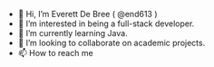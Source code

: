 - 👋 Hi, I’m Everett De Bree ( @end613 )
- 👀 I’m interested in being a full-stack developer.
- 🌱 I’m currently learning Java.
- 💞️ I’m looking to collaborate on academic projects.
- 📫 How to reach me 

<!---
end613/end613 is a ✨ special ✨ repository because its `README.md` (this file) appears on your GitHub profile.
You can click the Preview link to take a look at your changes.
--->
